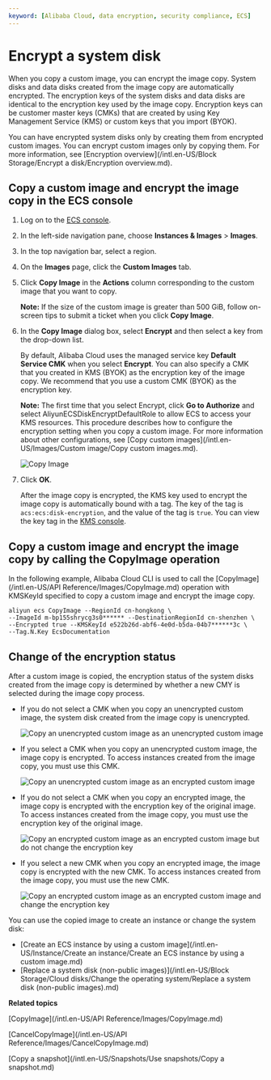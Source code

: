 ```yaml
---
keyword: [Alibaba Cloud, data encryption, security compliance, ECS]
---
```


# Encrypt a system disk

When you copy a custom image, you can encrypt the image copy. System disks and data disks created from the image copy are automatically encrypted. The encryption keys of the system disks and data disks are identical to the encryption key used by the image copy. Encryption keys can be customer master keys \(CMKs\) that are created by using Key Management Service \(KMS\) or custom keys that you import \(BYOK\).

You can have encrypted system disks only by creating them from encrypted custom images. You can encrypt custom images only by copying them. For more information, see [Encryption overview](/intl.en-US/Block Storage/Encrypt a disk/Encryption overview.md).

## Copy a custom image and encrypt the image copy in the ECS console

1.  Log on to the [ECS console](https://ecs.console.aliyun.com).

2.  In the left-side navigation pane, choose **Instances & Images** \> **Images**.

3.  In the top navigation bar, select a region.

4.  On the **Images** page, click the **Custom Images** tab.

5.  Click **Copy Image** in the **Actions** column corresponding to the custom image that you want to copy.

    **Note:** If the size of the custom image is greater than 500 GiB, follow on-screen tips to submit a ticket when you click **Copy Image**.

6.  In the **Copy Image** dialog box, select **Encrypt** and then select a key from the drop-down list.

    By default, Alibaba Cloud uses the managed service key **Default Service CMK** when you select **Encrypt**. You can also specify a CMK that you created in KMS \(BYOK\) as the encryption key of the image copy. We recommend that you use a custom CMK \(BYOK\) as the encryption key.

    **Note:** The first time that you select Encrypt, click **Go to Authorize** and select AliyunECSDiskEncryptDefaultRole to allow ECS to access your KMS resources. This procedure describes how to configure the encryption setting when you copy a custom image. For more information about other configurations, see [Copy custom images](/intl.en-US/Images/Custom image/Copy custom images.md).

    ![Copy Image](https://static-aliyun-doc.oss-accelerate.aliyuncs.com/assets/img/en-US/1073559951/p75715.png)

7.  Click **OK**.

    After the image copy is encrypted, the KMS key used to encrypt the image copy is automatically bound with a tag. The key of the tag is `acs:ecs:disk-encryption`, and the value of the tag is `true`. You can view the key tag in the [KMS console](https://kms.console.aliyun.com).


## Copy a custom image and encrypt the image copy by calling the CopyImage operation

In the following example, Alibaba Cloud CLI is used to call the [CopyImage](/intl.en-US/API Reference/Images/CopyImage.md) operation with KMSKeyId specified to copy a custom image and encrypt the image copy.

```
aliyun ecs CopyImage --RegionId cn-hongkong \
--ImageId m-bp155shrycg3s0****** --DestinationRegionId cn-shenzhen \
--Encrypted true --KMSKeyId e522b26d-abf6-4e0d-b5da-04b7******3c \
--Tag.N.Key EcsDocumentation
```

## Change of the encryption status

After a custom image is copied, the encryption status of the system disks created from the image copy is determined by whether a new CMY is selected during the image copy process.

-   If you do not select a CMK when you copy an unencrypted custom image, the system disk created from the image copy is unencrypted.

    ![Copy an unencrypted custom image as an unencrypted custom image](https://static-aliyun-doc.oss-accelerate.aliyuncs.com/assets/img/en-US/7972909951/p40819.png)

-   If you select a CMK when you copy an unencrypted custom image, the image copy is encrypted. To access instances created from the image copy, you must use this CMK.

    ![Copy an unencrypted custom image as an encrypted custom image](https://static-aliyun-doc.oss-accelerate.aliyuncs.com/assets/img/en-US/8972909951/p40820.png)

-   If you do not select a CMK when you copy an encrypted image, the image copy is encrypted with the encryption key of the original image. To access instances created from the image copy, you must use the encryption key of the original image.

    ![Copy an encrypted custom image as an encrypted custom image but do not change the encryption key](https://static-aliyun-doc.oss-accelerate.aliyuncs.com/assets/img/en-US/8972909951/p40821.png)

-   If you select a new CMK when you copy an encrypted image, the image copy is encrypted with the new CMK. To access instances created from the image copy, you must use the new CMK.

    ![Copy an encrypted custom image as an encrypted custom image and change the encryption key](https://static-aliyun-doc.oss-accelerate.aliyuncs.com/assets/img/en-US/8972909951/p40823.png)


You can use the copied image to create an instance or change the system disk:

-   [Create an ECS instance by using a custom image](/intl.en-US/Instance/Create an instance/Create an ECS instance by using a custom image.md)
-   [Replace a system disk \(non-public images\)](/intl.en-US/Block Storage/Cloud disks/Change the operating system/Replace a system disk (non-public images).md)

**Related topics**  


[CopyImage](/intl.en-US/API Reference/Images/CopyImage.md)

[CancelCopyImage](/intl.en-US/API Reference/Images/CancelCopyImage.md)

[Copy a snapshot](/intl.en-US/Snapshots/Use snapshots/Copy a snapshot.md)

